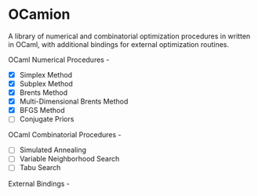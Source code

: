 OCamion
=======

A library of numerical and combinatorial optimization procedures in written in
OCaml, with additional bindings for external optimization routines.

OCaml Numerical Procedures -
  + [x] Simplex Method
  + [x] Subplex Method
  + [x] Brents Method 
  + [x] Multi-Dimensional Brents Method
  + [x] BFGS Method
  + [ ] Conjugate Priors

OCaml Combinatorial Procedures -
  + [ ] Simulated Annealing
  + [ ] Variable Neighborhood Search
  + [ ] Tabu Search

External Bindings -
  
